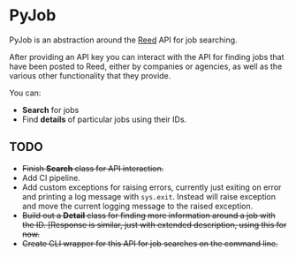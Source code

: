 # PyJob

PyJob is an abstraction around the [Reed](https://reed.co.uk) API for job searching.

After providing an API key you can interact with the API for finding jobs that have been posted to Reed, either by companies or agencies, as well as the various other functionality that they provide.

You can:
* **Search** for jobs
* Find **details** of particular jobs using their IDs.


## TODO

* ~~Finish **Search** class for API interaction.~~
* Add CI pipeline.
* Add custom exceptions for raising errors, currently just exiting on error and printing a log message with `sys.exit`. Instead will raise exception and move the current logging message to the raised exception.
* ~~Build out a **Detail** class for finding more information around a job with the ID. [Response is similar, just with extended description, using this for now.~~
* ~~Create CLI wrapper for this API for job searches on the command line.~~
